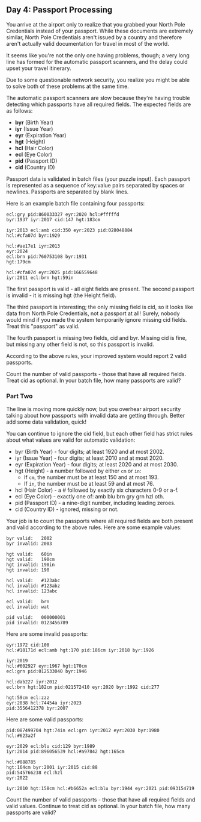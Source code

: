 ## Day 4: Passport Processing
You arrive at the airport only to realize that you grabbed your North Pole Credentials instead of your passport. While these documents are extremely similar, North Pole Credentials aren't issued by a country and therefore aren't actually valid documentation for travel in most of the world.

It seems like you're not the only one having problems, though; a very long line has formed for the automatic passport scanners, and the delay could upset your travel itinerary.

Due to some questionable network security, you realize you might be able to solve both of these problems at the same time.

The automatic passport scanners are slow because they're having trouble detecting which passports have all required fields. The expected fields are as follows:

+ **byr** (Birth Year)
+ **iyr** (Issue Year)
+ **eyr** (Expiration Year)
+ **hgt** (Height)
+ **hcl** (Hair Color)
+ **ecl** (Eye Color)
+ **pid** (Passport ID)
+ **cid** (Country ID)

Passport data is validated in batch files (your puzzle input). Each passport is represented as a sequence of key:value pairs separated by spaces or newlines. Passports are separated by blank lines.

Here is an example batch file containing four passports:

```
ecl:gry pid:860033327 eyr:2020 hcl:#fffffd
byr:1937 iyr:2017 cid:147 hgt:183cm

iyr:2013 ecl:amb cid:350 eyr:2023 pid:028048884
hcl:#cfa07d byr:1929

hcl:#ae17e1 iyr:2013
eyr:2024
ecl:brn pid:760753108 byr:1931
hgt:179cm

hcl:#cfa07d eyr:2025 pid:166559648
iyr:2011 ecl:brn hgt:59in
```

The first passport is valid - all eight fields are present. The second passport is invalid - it is missing hgt (the Height field).

The third passport is interesting; the only missing field is cid, so it looks like data from North Pole Credentials, not a passport at all! Surely, nobody would mind if you made the system temporarily ignore missing cid fields. Treat this "passport" as valid.

The fourth passport is missing two fields, cid and byr. Missing cid is fine, but missing any other field is not, so this passport is invalid.

According to the above rules, your improved system would report 2 valid passports.

Count the number of valid passports - those that have all required fields. Treat cid as optional. In your batch file, how many passports are valid?

### Part Two
The line is moving more quickly now, but you overhear airport security talking about how passports with invalid data are getting through. Better add some data validation, quick!

You can continue to ignore the cid field, but each other field has strict rules about what values are valid for automatic validation:

+ byr (Birth Year) - four digits; at least 1920 and at most 2002.
+ iyr (Issue Year) - four digits; at least 2010 and at most 2020.
+ eyr (Expiration Year) - four digits; at least 2020 and at most 2030.
+ hgt (Height) - a number followed by either `cm` or `in`:
    + If `cm`, the number must be at least 150 and at most 193.
    + If `in`, the number must be at least 59 and at most 76.
+ hcl (Hair Color) - a # followed by exactly six characters 0-9 or a-f.
+ ecl (Eye Color) - exactly one of: amb blu brn gry grn hzl oth.
+ pid (Passport ID) - a nine-digit number, including leading zeroes.
+ cid (Country ID) - ignored, missing or not.

Your job is to count the passports where all required fields are both present and valid according to the above rules. Here are some example values:

```
byr valid:   2002
byr invalid: 2003

hgt valid:   60in
hgt valid:   190cm
hgt invalid: 190in
hgt invalid: 190

hcl valid:   #123abc
hcl invalid: #123abz
hcl invalid: 123abc

ecl valid:   brn
ecl invalid: wat

pid valid:   000000001
pid invalid: 0123456789
```
Here are some invalid passports:

```
eyr:1972 cid:100
hcl:#18171d ecl:amb hgt:170 pid:186cm iyr:2018 byr:1926

iyr:2019
hcl:#602927 eyr:1967 hgt:170cm
ecl:grn pid:012533040 byr:1946

hcl:dab227 iyr:2012
ecl:brn hgt:182cm pid:021572410 eyr:2020 byr:1992 cid:277

hgt:59cm ecl:zzz
eyr:2038 hcl:74454a iyr:2023
pid:3556412378 byr:2007
```
Here are some valid passports:

```
pid:087499704 hgt:74in ecl:grn iyr:2012 eyr:2030 byr:1980
hcl:#623a2f

eyr:2029 ecl:blu cid:129 byr:1989
iyr:2014 pid:896056539 hcl:#a97842 hgt:165cm

hcl:#888785
hgt:164cm byr:2001 iyr:2015 cid:88
pid:545766238 ecl:hzl
eyr:2022

iyr:2010 hgt:158cm hcl:#b6652a ecl:blu byr:1944 eyr:2021 pid:093154719
```

Count the number of valid passports - those that have all required fields and valid values. Continue to treat cid as optional. In your batch file, how many passports are valid?